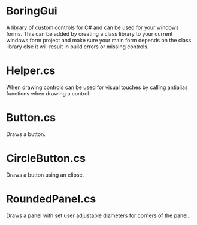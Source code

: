 # BoringGui
A library of custom controls for C# and can be used for your windows forms. This can be added by creating a class library to your current windows form project and make sure your main form depends on the class library else it will result in build errors or missing controls.

# Helper.cs
When drawing controls can be used for visual touches by calling antialias functions when drawing a control.

# Button.cs
Draws a button.

# CircleButton.cs
Draws a button using an elipse.

# RoundedPanel.cs
Draws a panel with set user adjustable diameters for corners of the panel. 
